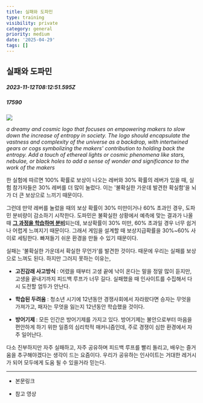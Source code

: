 ```yaml
---
title: 실패와 도파민
type: training
visibility: private
category: general
priority: medium
date: '2025-04-29'
tags: []
---
```

## 실패와 도파민
##### 2023-11-12T08:12:51.595Z
##### 17590

<img src="https://substackcdn.com/image/fetch/w_1456,c_limit,f_auto,q_auto:good,fl_progressive:steep/https%3A%2F%2Fsubstack-post-media.s3.amazonaws.com%2Fpublic%2Fimages%2Fbfd22e45-3242-439c-8b96-bbbd7c0b727b_2048x2048.png"><p><em><span>a dreamy and cosmic logo that focuses on empowering makers to slow down the increase of entropy in society. The logo should encapsulate the vastness and complexity of the universe as a backdrop, with intertwined gears or cogs symbolizing the makers' contribution to holding back the entropy. Add a touch of ethereal lights or cosmic phenomena like stars, nebulae, or black holes to add a sense of wonder and significance to the work of the makers</span></em></p><p></p><p>한 실험에 따르면 100% 확률로 보상이 나오는 레버와 30% 확률의 레버가 있을 때, 실험 참가자들은 30% 레버를 더 많이 눌렀다. 이는 '불확실한 가운데 발견한 확실함'을 뇌가 더 큰 보상으로 느끼기 때문이다.</p><p></p><p>그런데 만약 레버를 눌렀을 때의 보상 확률이 30% 미만이거나 60% 초과인 경우, 도파민 분비량이 감소하기 시작한다. 도파민은 불확실한 상황에서 예측에 맞는 결과가 나올 때 <strong><u>그 과정을 학습하며 분비</u></strong>되는데, 보상확률이 30% 미만, 60% 초과일 경우 너무 쉽거나 어렵게 느껴지기 때문이다. 그래서 게임을 설계할 때 보상지급확률을 30%~60% 사이로 세팅한다. 빠져들기 쉬운 환경을 만들 수 있기 때문이다.</p><p></p><p>실패는 '불확실한 가운데서 확실한 무언가'를 발견한 것이다. 때문에 우리는 실패를 보상으로 느껴도 된다. 하지만 그러지 못하는 이유는,</p><ul><li><p><strong>고진감래 사고방식</strong> : 어렸을 때부터 고생 끝에 낙이 온다는 말을 정말 많이 듣지만, 고생을 끝내기까지 피드백 루프가 너무 길다. 실패했을 때 인사이트를 수집해서 다시 도전할 엄두가 안난다.</p></li><li><p><strong>학습된 두려움</strong> : 청소년 시기에 12년동안 경쟁사회에서 자라왔다면 승자는 무엇을 가져가고, 패자는 무엇을 잃는지 12년동안 학습했을 것이다.</p></li><li><p><strong>방어기제 </strong>: 모든 인간은 방어기제를 가지고 있다. 방어기제는 불안으로부터 마음을 편안하게 하기 위한 일종의 심리학적 매커니즘인데, 주로 경쟁이 심한 환경에서 자주 일어난다.</p></li></ul><p></p><p>다소 진부하지만 자주 실패하고, 자주 공유하며 피드백 루프를 빨리 돌리고, 배우는 즐거움을 추구해야겠다는 생각이 드는 요즘이다. 우리가 공유하는 인사이트는 거대한 레거시가 되어 모두에게 도움 될 수 있을거라 믿는다.</p><hr class="my-4 border-none bg-gray-300 h-[1px]"><ul><li><p>본문링크</p></li></ul><div class="bookmark" data="{&quot;metadata&quot;:{&quot;title&quot;:&quot;실패와 도파민&quot;,&quot;description&quot;:&quot;Mumford &amp; Sons - Believe 한 실험에 따르면 100% 확률로 보상이 나오는 레버와 30% 확률의 레버가 있을 때, 실험 참가자들은 30% 레버를 더 많이 눌렀다. 이는 '불확실한 가운데 발견한 확실함'을 뇌가 더 큰 보상으로 느끼기 때문이다. 그런데 만약 레버를 눌렀을 때의 보상 확률이 30% 미만이거나 60% 초과인 경우, 도파민 분비량이 감소하기 시작한다. 도파민은 불확실한 상황에서 예측에 맞는 결과가 나올 때 그 과정을 학습하며 분비&quot;,&quot;language&quot;:&quot;en&quot;,&quot;type&quot;:&quot;article&quot;,&quot;url&quot;:&quot;https://williamjung0130.substack.com/p/5ba&quot;,&quot;provider&quot;:&quot;open substack&quot;,&quot;author&quot;:&quot;William Jung&quot;,&quot;image&quot;:&quot;https://substackcdn.com/image/fetch/w_1200,h_600,c_fill,f_jpg,q_auto:good,fl_progressive:steep,g_auto/https%3A%2F%2Fsubstack-post-media.s3.amazonaws.com%2Fpublic%2Fimages%2Fbfd22e45-3242-439c-8b96-bbbd7c0b727b_2048x2048.png&quot;,&quot;icon&quot;:&quot;https://substackcdn.com/image/fetch/f_auto,q_auto:good,fl_progressive:steep/https%3A%2F%2Fsubstack-post-media.s3.amazonaws.com%2Fpublic%2Fimages%2Fdde7d263-ad11-4aa5-8f7e-4fffba3d57a1%2Fapple-touch-icon-1024x1024.png&quot;}}"></div><ul><li><p>참고 영상</p></li></ul><div class="bookmark" data="{&quot;metadata&quot;:{&quot;title&quot;:&quot;[장동선 X 김범준] 뇌과학 물리학으로 밝혀낸 시간이 빨리가는 원리 | 시간의 과학&quot;,&quot;description&quot;:&quot;오늘은 김범준 교수님과 '시간'에 대해서 이야기 나눴습니다 ⏳뇌과학에서 바라보는 시간과 물리학에서 바라보는 시간은 어떻게 다를까요?📌 타임라인00:00 시간의 과학00:48 시간의 두 종류01:22 물리학에서의 시간02:00 뇌과학에서의 시간02:28 나이들수록 시간이 빨리갔다고...&quot;,&quot;language&quot;:&quot;ko&quot;,&quot;type&quot;:&quot;video.other&quot;,&quot;url&quot;:&quot;https://www.youtube.com/watch?v=E9y3Mr6xhLA&quot;,&quot;provider&quot;:&quot;YouTube&quot;,&quot;keywords&quot;:[&quot;장동선&quot;,&quot;시간효율&quot;,&quot;인생조언&quot;,&quot;동기부여&quot;,&quot;시간과학&quot;,&quot;타임머신&quot;,&quot;시간관리&quot;,&quot;자기계발&quot;,&quot;인터스텔라&quot;,&quot;상대성이론&quot;,&quot;연말정산&quot;,&quot;새해계획&quot;,&quot;새해다이어리&quot;],&quot;twitter&quot;:&quot;@youtube&quot;,&quot;image&quot;:&quot;https://i.ytimg.com/vi/E9y3Mr6xhLA/maxresdefault.jpg&quot;,&quot;icon&quot;:&quot;https://www.youtube.com/s/desktop/6ee70b2c/img/favicon_144x144.png&quot;,&quot;video&quot;:&quot;https://www.youtube.com/embed/E9y3Mr6xhLA?start=308&quot;}}"></div><p></p><p></p>
